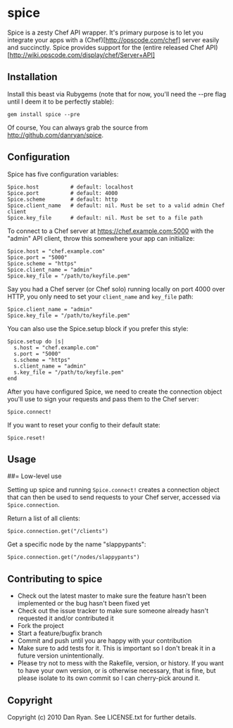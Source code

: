 # spice

Spice is a zesty Chef API wrapper. It's primary purpose is to let you integrate your apps with a (Chef)[http://opscode.com/chef] server easily and succinctly.  Spice provides support for the (entire released Chef API)[http://wiki.opscode.com/display/chef/Server+API]

## Installation

Install this beast via Rubygems (note that for now, you'll need the --pre flag until I deem it to be perfectly stable):

    gem install spice --pre
    
Of course, You can always grab the source from http://github.com/danryan/spice.

## Configuration

Spice has five configuration variables: 

    Spice.host          # default: localhost
    Spice.port          # default: 4000
    Spice.scheme        # default: http
    Spice.client_name   # default: nil. Must be set to a valid admin Chef client
    Spice.key_file      # default: nil. Must be set to a file path

To connect to a Chef server at https://chef.example.com:5000 with the "admin" API client, throw this somewhere your app can initialize:

    Spice.host = "chef.example.com"
    Spice.port = "5000"
    Spice.scheme = "https"
    Spice.client_name = "admin"
    Spice.key_file = "/path/to/keyfile.pem"

Say you had a Chef server (or Chef solo) running locally on port 4000 over HTTP, you only need to set your `client_name` and `key_file` path:

    Spice.client_name = "admin"
    Spice.key_file = "/path/to/keyfile.pem"


You can also use the Spice.setup block if you prefer this style:

    Spice.setup do |s|
      s.host = "chef.example.com"
      s.port = "5000"
      s.scheme = "https"
      s.client_name = "admin"
      s.key_file = "/path/to/keyfile.pem"
    end

After you have configured Spice, we need to create the connection object you'll use to sign your requests and pass them to the Chef server:

    Spice.connect!
    
If you want to reset your config to their default state:

    Spice.reset!

## Usage

##= Low-level use

Setting up spice and running `Spice.connect!` creates a connection object that can then be used to send requests to your Chef server, accessed via `Spice.connection`.  

Return a list of all clients:

    Spice.connection.get("/clients")

Get a specific node by the name "slappypants":

    Spice.connection.get("/nodes/slappypants")

## Contributing to spice
 
* Check out the latest master to make sure the feature hasn't been implemented or the bug hasn't been fixed yet
* Check out the issue tracker to make sure someone already hasn't requested it and/or contributed it
* Fork the project
* Start a feature/bugfix branch
* Commit and push until you are happy with your contribution
* Make sure to add tests for it. This is important so I don't break it in a future version unintentionally.
* Please try not to mess with the Rakefile, version, or history. If you want to have your own version, or is otherwise necessary, that is fine, but please isolate to its own commit so I can cherry-pick around it.

## Copyright

Copyright (c) 2010 Dan Ryan. See LICENSE.txt for
further details.

